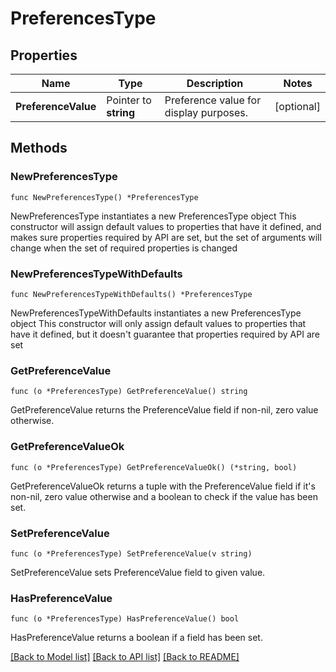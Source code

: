 # PreferencesType

## Properties

Name | Type | Description | Notes
------------ | ------------- | ------------- | -------------
**PreferenceValue** | Pointer to **string** | Preference value for display purposes. | [optional] 

## Methods

### NewPreferencesType

`func NewPreferencesType() *PreferencesType`

NewPreferencesType instantiates a new PreferencesType object
This constructor will assign default values to properties that have it defined,
and makes sure properties required by API are set, but the set of arguments
will change when the set of required properties is changed

### NewPreferencesTypeWithDefaults

`func NewPreferencesTypeWithDefaults() *PreferencesType`

NewPreferencesTypeWithDefaults instantiates a new PreferencesType object
This constructor will only assign default values to properties that have it defined,
but it doesn't guarantee that properties required by API are set

### GetPreferenceValue

`func (o *PreferencesType) GetPreferenceValue() string`

GetPreferenceValue returns the PreferenceValue field if non-nil, zero value otherwise.

### GetPreferenceValueOk

`func (o *PreferencesType) GetPreferenceValueOk() (*string, bool)`

GetPreferenceValueOk returns a tuple with the PreferenceValue field if it's non-nil, zero value otherwise
and a boolean to check if the value has been set.

### SetPreferenceValue

`func (o *PreferencesType) SetPreferenceValue(v string)`

SetPreferenceValue sets PreferenceValue field to given value.

### HasPreferenceValue

`func (o *PreferencesType) HasPreferenceValue() bool`

HasPreferenceValue returns a boolean if a field has been set.


[[Back to Model list]](../README.md#documentation-for-models) [[Back to API list]](../README.md#documentation-for-api-endpoints) [[Back to README]](../README.md)


